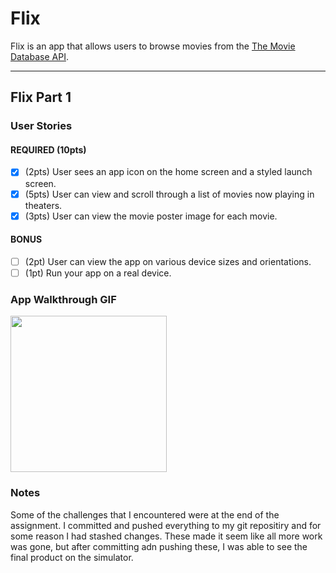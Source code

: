 # Flix

Flix is an app that allows users to browse movies from the [The Movie Database API](http://docs.themoviedb.apiary.io/#).

---

## Flix Part 1

### User Stories

#### REQUIRED (10pts)
- [x] (2pts) User sees an app icon on the home screen and a styled launch screen.
- [x] (5pts) User can view and scroll through a list of movies now playing in theaters.
- [x] (3pts) User can view the movie poster image for each movie.

#### BONUS
- [ ] (2pt) User can view the app on various device sizes and orientations.
- [ ] (1pt) Run your app on a real device.

### App Walkthrough GIF

<img src="http://g.recordit.co/ZcJN5hhmyv.gif" width=250><br>

### Notes
Some of the challenges that I encountered were at the end of the assignment. I committed and pushed everything to my git repositiry and for some reason I had stashed changes. These made it seem like all more work was gone, but after committing adn pushing these, I was able to see the final product on the simulator.
